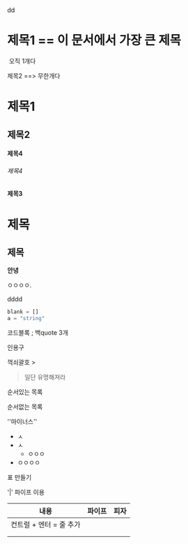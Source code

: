 dd

# 제목1  == 이 문서에서 가장 큰 제목 

​			오직 1개다 



제목2 ==> 무한개다 

# 제목1

## 제목2

#### 제목4

###### 제목4

#### 제목3

# 제목

## 제목

**안녕**

ㅇㅇㅇㅇ. 

dddd 



```python
blank = []
a = "string"

```

코드블록 ; 백quote  3개



인용구

꺽쇠괄호 >

> 일단 유명해져라 

순서있는 목록

순서없는 목록

''마이너스'' 

- ㅅ
- ㅅ
  - ㅇㅇㅇ
- ㅇㅇㅇㅇ



표 만들기 

'|' 파이프 이용



| 내용                    | 파이프 | 피자 |
| ----------------------- | ------ | ---- |
| 컨트럴 + 엔터 = 줄 추가 |        |      |
|                         |        |      |
|                         |        |      |

